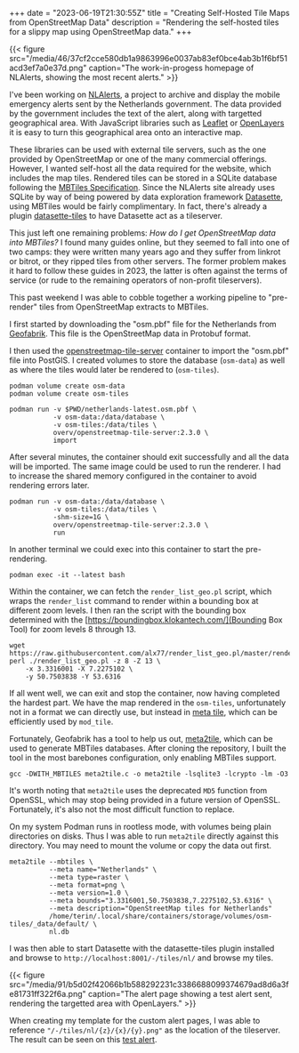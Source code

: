 +++
date = "2023-06-19T21:30:55Z"
title = "Creating Self-Hosted Tile Maps from OpenStreetMap Data"
description = "Rendering the self-hosted tiles for a slippy map using OpenStreetMap data."
+++

{{< figure src="/media/46/37cf2cce580db1a9863996e0037ab83ef0bce4ab3b1f6bf51acd3ef7a0e37d.png" caption="The work-in-progess homepage of NLAlerts, showing the most recent alerts." >}}

I've been working on [NLAlerts](https://nlalerts.terin.nl), a project to archive and display the mobile emergency alerts sent by the Netherlands government. The data provided by the government includes the text of the alert, along with targetted geographical area. With JavaScript libraries such as [Leaflet](https://leafletjs.com/) or [OpenLayers](https://openlayers.org/) it is easy to turn this geographical area onto an interactive map.

These libraries can be used with external tile servers, such as the one provided by OpenStreetMap or one of the many commercial offerings. However, I wanted self-host all the data required for the website, which includes the map tiles. Rendered tiles can be stored in a SQLite database following the [MBTiles Specification](https://github.com/mapbox/mbtiles-spec). Since the NLAlerts site already uses SQLite by way of being powered by data exploration framework [Datasette](https://datasette.io), using MBTiles would be fairly complimentary. In fact, there's already a plugin [datasette-tiles](https://datasette.io/plugins/datasette-tiles) to have Datasette act as a tileserver.

This just left one remaining problems: _How do I get OpenStreetMap data into MBTiles?_ I found many guides online, but they seemed to fall into one of two camps: they were written many years ago and they suffer from linkrot or bitrot, or they ripped tiles from other servers. The former problem makes it hard to follow these guides in 2023, the latter is often against the terms of service (or rude to the remaining operators of non-profit tileservers).

This past weekend I was able to cobble together a working pipeline to "pre-render" tiles from OpenStreetMap extracts to MBTiles.

I first started by downloading the "osm.pbf" file for the Netherlands from [Geofabrik](https://download.geofabrik.de/europe/netherlands.html). This file is the OpenStreetMap data in Protobuf format.

I then used the [openstreetmap-tile-server](https://github.com/Overv/openstreetmap-tile-server) container to import the "osm.pbf" file into PostGIS. I created volumes to store the database (`osm-data`) as well as where the tiles would later be rendered to (`osm-tiles`).

```
podman volume create osm-data
podman volume create osm-tiles

podman run -v $PWD/netherlands-latest.osm.pbf \
           -v osm-data:/data/database \
           -v osm-tiles:/data/tiles \
           overv/openstreetmap-tile-server:2.3.0 \
           import
```

After several minutes, the container should exit successfully and all the data will be imported. The same image could be used to run the renderer. I had to increase the shared memory configured in the container to avoid rendering errors later.

```
podman run -v osm-data:/data/database \
           -v osm-tiles:/data/tiles \
           -shm-size=1G \
           overv/openstreetmap-tile-server:2.3.0 \
           run
```

In another terminal we could exec into this container to start the pre-rendering.

```
podman exec -it --latest bash
```

Within the container, we can fetch the `render_list_geo.pl` script, which wraps the `render_list` command to render within a bounding box at different zoom levels. I then ran the script with the bounding box determined with the  [https://boundingbox.klokantech.com/](Bounding Box Tool) for zoom levels 8 through 13.

```
wget https://raw.githubusercontent.com/alx77/render_list_geo.pl/master/render_list_geo.pl
perl ./render_list_geo.pl -z 8 -Z 13 \
    -x 3.3316001 -X 7.2275102 \
    -y 50.7503838 -Y 53.6316
```

If all went well, we can exit and stop the container, now having completed the hardest part. We have the map rendered in the `osm-tiles`, unfortunately not in a format we can directly use, but instead in [meta tile](https://wiki.openstreetmap.org/wiki/Meta_tiles), which can be efficiently used by `mod_tile`.

Fortunately, Geofabrik has a tool to help us out, [meta2tile](https://github.com/geofabrik/meta2tile), which can be used to generate MBTiles databases. After cloning the repository, I built the tool in the most barebones configuration, only enabling MBTiles support.

```
gcc -DWITH_MBTILES meta2tile.c -o meta2tile -lsqlite3 -lcrypto -lm -O3
```

It's worth noting that `meta2tile` uses the deprecated `MD5` function from OpenSSL, which may stop being provided in a future version of OpenSSL. Fortunately, it's also not the most difficult function to replace.

On my system Podman runs in rootless mode, with volumes being plain directories on disks. Thus I was able to run `meta2tile` directly against this directory. You may need to mount the volume or copy the data out first.

```
meta2tile --mbtiles \
          --meta name="Netherlands" \
          --meta type=raster \
          --meta format=png \
          --meta version=1.0 \
          --meta bounds="3.3316001,50.7503838,7.2275102,53.6316" \
          --meta description="OpenStreetMap tiles for Netherlands"
          /home/terin/.local/share/containers/storage/volumes/osm-tiles/_data/default/ \
          nl.db
```

I was then able to start Datasette with the datasette-tiles plugin installed and browse to `http://localhost:8001/-/tiles/nl/` and browse my tiles.

{{< figure src="/media/91/b5d02f42066b1b588292231c3386688099374679ad8d6a3fe81731ff322f6a.png" caption="The alert page showing a test alert sent, rendering the targetted area with OpenLayers." >}}

When creating my template for the custom alert pages, I was able to reference `"/-/tiles/nl/{z}/{x}/{y}.png"` as the location of the tileserver. The result can be seen on this [test alert](https://nlalerts.terin.nl/alerts/c2006b50-7179-498d-bddd-933899f354bd).
